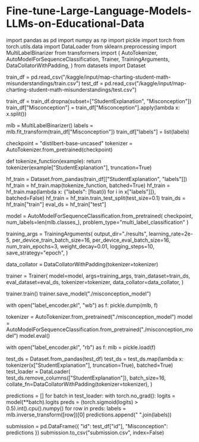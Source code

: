 # Fine-tune-Large-Language-Models-LLMs-on-Educational-Data
import pandas as pd
import numpy as np
import pickle
import torch
from torch.utils.data import DataLoader
from sklearn.preprocessing import MultiLabelBinarizer
from transformers import (
    AutoTokenizer,
    AutoModelForSequenceClassification,
    Trainer,
    TrainingArguments,
    DataCollatorWithPadding,
)
from datasets import Dataset

train_df = pd.read_csv("/kaggle/input/map-charting-student-math-misunderstandings/train.csv")
test_df  = pd.read_csv("/kaggle/input/map-charting-student-math-misunderstandings/test.csv")

train_df = train_df.dropna(subset=["StudentExplanation", "Misconception"])
train_df["Misconception"] = train_df["Misconception"].apply(lambda x: x.split())

mlb = MultiLabelBinarizer()
labels = mlb.fit_transform(train_df["Misconception"])
train_df["labels"] = list(labels)

checkpoint = "distilbert-base-uncased"
tokenizer = AutoTokenizer.from_pretrained(checkpoint)

def tokenize_function(example):
    return tokenizer(example["StudentExplanation"], truncation=True)

hf_train = Dataset.from_pandas(train_df[["StudentExplanation", "labels"]])
hf_train = hf_train.map(tokenize_function, batched=True)
hf_train = hf_train.map(lambda x: {"labels": [float(i) for i in x["labels"]]}, batched=False)
hf_train = hf_train.train_test_split(test_size=0.1)
train_ds = hf_train["train"]
eval_ds  = hf_train["test"]

model = AutoModelForSequenceClassification.from_pretrained(
    checkpoint,
    num_labels=len(mlb.classes_),
    problem_type="multi_label_classification"
)

training_args = TrainingArguments(
    output_dir="./results",
    learning_rate=2e-5,
    per_device_train_batch_size=16,
    per_device_eval_batch_size=16,
    num_train_epochs=3,
    weight_decay=0.01,
    logging_steps=10,
    save_strategy="epoch",
)

data_collator = DataCollatorWithPadding(tokenizer=tokenizer)

trainer = Trainer(
    model=model,
    args=training_args,
    train_dataset=train_ds,
    eval_dataset=eval_ds,
    tokenizer=tokenizer,
    data_collator=data_collator,
)

trainer.train()
trainer.save_model("./misconception_model")

with open("label_encoder.pkl", "wb") as f:
    pickle.dump(mlb, f)

tokenizer = AutoTokenizer.from_pretrained("./misconception_model")
model = AutoModelForSequenceClassification.from_pretrained("./misconception_model")
model.eval()

with open("label_encoder.pkl", "rb") as f:
    mlb = pickle.load(f)

test_ds = Dataset.from_pandas(test_df)
test_ds = test_ds.map(lambda x: tokenizer(x["StudentExplanation"], truncation=True), batched=True)
test_loader = DataLoader(
    test_ds.remove_columns(["StudentExplanation"]),
    batch_size=16,
    collate_fn=DataCollatorWithPadding(tokenizer=tokenizer),
)

predictions = []
for batch in test_loader:
    with torch.no_grad():
        logits = model(**batch).logits
        preds = (torch.sigmoid(logits) > 0.5).int().cpu().numpy()
        for row in preds:
            labels = mlb.inverse_transform([row])[0]
            predictions.append(" ".join(labels))

submission = pd.DataFrame({
    "id": test_df["id"],
    "Misconception": predictions
})
submission.to_csv("submission.csv", index=False)
